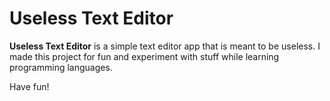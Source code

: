 # Useless Text Editor

**Useless Text Editor** is a simple text editor app that is meant to be useless. I made this project for fun and experiment with stuff while learning programming languages.

Have fun!
